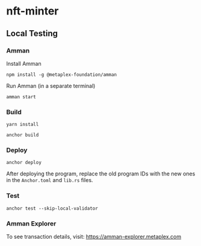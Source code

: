 # nft-minter

## Local Testing

### Amman

Install Amman
```
npm install -g @metaplex-foundation/amman
```

Run Amman (in a separate terminal)
```
amman start
```

### Build

```
yarn install
```
```
anchor build
```

### Deploy

```
anchor deploy
```
After deploying the program, replace the old program IDs with the new ones in the `Anchor.toml` and `lib.rs` files.

### Test

```
anchor test --skip-local-validator
```

### Amman Explorer

To see transaction details, visit: https://amman-explorer.metaplex.com
